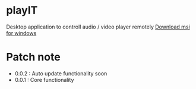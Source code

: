 # playIT
Desktop application to controll audio / video player remotely
[Download msi for windows](http://leone-dev.com/playit)


# Patch note
- 0.0.2 : Auto update functionality soon
- 0.0.1 : Core functionality
